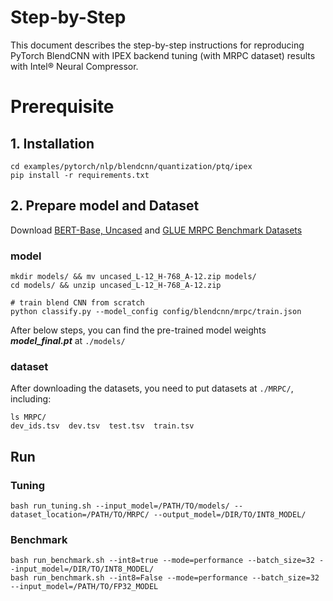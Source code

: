Step-by-Step
============

This document describes the step-by-step instructions for reproducing PyTorch BlendCNN with IPEX backend tuning (with MRPC dataset) results with Intel® Neural Compressor.

# Prerequisite

## 1. Installation

```Shell
cd examples/pytorch/nlp/blendcnn/quantization/ptq/ipex
pip install -r requirements.txt
```

## 2. Prepare model and Dataset

Download [BERT-Base, Uncased](https://storage.googleapis.com/bert_models/2018_10_18/uncased_L-12_H-768_A-12.zip) and
[GLUE MRPC Benchmark Datasets](https://github.com/nyu-mll/GLUE-baselines)

### model

```Shell
mkdir models/ && mv uncased_L-12_H-768_A-12.zip models/
cd models/ && unzip uncased_L-12_H-768_A-12.zip

# train blend CNN from scratch
python classify.py --model_config config/blendcnn/mrpc/train.json
```

After below steps, you can find the pre-trained model weights ***model_final.pt*** at `./models/`

### dataset

After downloading the datasets, you need to put datasets at `./MRPC/`, including:

```Shell
ls MRPC/
dev_ids.tsv  dev.tsv  test.tsv  train.tsv
```

## Run
### Tuning
```Shell
bash run_tuning.sh --input_model=/PATH/TO/models/ --dataset_location=/PATH/TO/MRPC/ --output_model=/DIR/TO/INT8_MODEL/
```
### Benchmark
```Shell
bash run_benchmark.sh --int8=true --mode=performance --batch_size=32 --input_model=/DIR/TO/INT8_MODEL/
bash run_benchmark.sh --int8=False --mode=performance --batch_size=32 --input_model=/PATH/TO/FP32_MODEL
```
